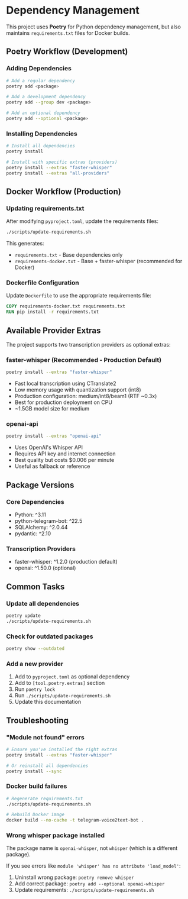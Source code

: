 # Dependency Management

This project uses **Poetry** for Python dependency management, but also maintains `requirements.txt` files for Docker builds.

## Poetry Workflow (Development)

### Adding Dependencies

```bash
# Add a regular dependency
poetry add <package>

# Add a development dependency
poetry add --group dev <package>

# Add an optional dependency
poetry add --optional <package>
```

### Installing Dependencies

```bash
# Install all dependencies
poetry install

# Install with specific extras (providers)
poetry install --extras "faster-whisper"
poetry install --extras "all-providers"
```

## Docker Workflow (Production)

### Updating requirements.txt

After modifying `pyproject.toml`, update the requirements files:

```bash
./scripts/update-requirements.sh
```

This generates:
- `requirements.txt` - Base dependencies only
- `requirements-docker.txt` - Base + faster-whisper (recommended for Docker)

### Dockerfile Configuration

Update `Dockerfile` to use the appropriate requirements file:

```dockerfile
COPY requirements-docker.txt requirements.txt
RUN pip install -r requirements.txt
```

## Available Provider Extras

The project supports two transcription providers as optional extras:

### faster-whisper (Recommended - Production Default)
```bash
poetry install --extras "faster-whisper"
```
- Fast local transcription using CTranslate2
- Low memory usage with quantization support (int8)
- Production configuration: medium/int8/beam1 (RTF ~0.3x)
- Best for production deployment on CPU
- ~1.5GB model size for medium

### openai-api
```bash
poetry install --extras "openai-api"
```
- Uses OpenAI's Whisper API
- Requires API key and internet connection
- Best quality but costs $0.006 per minute
- Useful as fallback or reference

## Package Versions

### Core Dependencies
- Python: ^3.11
- python-telegram-bot: ^22.5
- SQLAlchemy: ^2.0.44
- pydantic: ^2.10

### Transcription Providers
- faster-whisper: ^1.2.0 (production default)
- openai: ^1.50.0 (optional)

## Common Tasks

### Update all dependencies
```bash
poetry update
./scripts/update-requirements.sh
```

### Check for outdated packages
```bash
poetry show --outdated
```

### Add a new provider
1. Add to `pyproject.toml` as optional dependency
2. Add to `[tool.poetry.extras]` section
3. Run `poetry lock`
4. Run `./scripts/update-requirements.sh`
5. Update this documentation

## Troubleshooting

### "Module not found" errors
```bash
# Ensure you've installed the right extras
poetry install --extras "faster-whisper"

# Or reinstall all dependencies
poetry install --sync
```

### Docker build failures
```bash
# Regenerate requirements.txt
./scripts/update-requirements.sh

# Rebuild Docker image
docker build --no-cache -t telegram-voice2text-bot .
```

### Wrong whisper package installed
The package name is `openai-whisper`, not `whisper` (which is a different package).

If you see errors like `module 'whisper' has no attribute 'load_model'`:
1. Uninstall wrong package: `poetry remove whisper`
2. Add correct package: `poetry add --optional openai-whisper`
3. Update requirements: `./scripts/update-requirements.sh`
